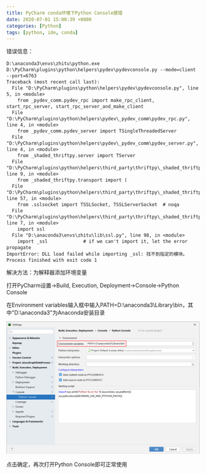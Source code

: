 ```yaml
---
title: PyCharm conda环境下Python Console报错
date: 2020-07-01 15:00:39 +0800
categories: [Python]
tags: [python, ide, conda]
---
```

错误信息：

```
D:\anaconda3\envs\zhitu\python.exe D:\PyCharm\plugins\python\helpers\pydev\pydevconsole.py --mode=client --port=6763
Traceback (most recent call last):
  File "D:\PyCharm\plugins\python\helpers\pydev\pydevconsole.py", line 5, in <module>
    from _pydev_comm.pydev_rpc import make_rpc_client, start_rpc_server, start_rpc_server_and_make_client
  File "D:\PyCharm\plugins\python\helpers\pydev\_pydev_comm\pydev_rpc.py", line 4, in <module>
    from _pydev_comm.pydev_server import TSingleThreadedServer
  File "D:\PyCharm\plugins\python\helpers\pydev\_pydev_comm\pydev_server.py", line 4, in <module>
    from _shaded_thriftpy.server import TServer
  File "D:\PyCharm\plugins\python\helpers\third_party\thriftpy\_shaded_thriftpy\server.py", line 9, in <module>
    from _shaded_thriftpy.transport import (
  File "D:\PyCharm\plugins\python\helpers\third_party\thriftpy\_shaded_thriftpy\transport\__init__.py", line 57, in <module>
    from .sslsocket import TSSLSocket, TSSLServerSocket  # noqa
  File "D:\PyCharm\plugins\python\helpers\third_party\thriftpy\_shaded_thriftpy\transport\sslsocket.py", line 7, in <module>
    import ssl
  File "D:\anaconda3\envs\zhitu\lib\ssl.py", line 98, in <module>
    import _ssl             # if we can't import it, let the error propagate
ImportError: DLL load failed while importing _ssl: 找不到指定的模块。
Process finished with exit code 1
```

解决方法：为解释器添加环境变量

打开PyCharm设置->Build, Execution, Deployment->Console->Python Console

在Environment variables输入框中输入PATH=D:\anaconda3\Library\bin，其中"D:\anaconda3"为Anaconda安装目录

![设置环境变量](/assets/images/resolve-pycharm-conda-python-console-error/设置环境变量.png)

点击确定，再次打开Python Console即可正常使用
